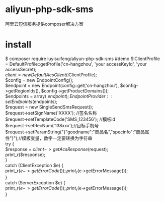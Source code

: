 # aliyun-php-sdk-sms
阿里云短信服务提供composer解决方案
# install
$ composer require luyisuifeng/aliyun-php-sdk-sms
#demo
$iClientProfile = DefaultProfile::getProfile('cn-hangzhou', 'your accessKeyId', 'your accessSecret);  
$client = new DefaultAcsClient($iClientProfile);  
$config = new EndpointConfig();  
$endpoint = new Endpoint(config::get('cn-hangzhou'), $config->getRegionIds(), $config->getProductDomains());  
$endpoints = array( $endpoint );  
EndpointProvider::setEndpoints($endpoints);  
$request = new SingleSendSmsRequest();  
$request->setSignName('XXXX');  //签名名称  
$request->setTemplateCode('SMS_123456');  //模板id  
$request->setRecNum('138xxx');//目标手机号  
$request->setParamString("{\"goodname\":\"商品名\",\"specinfo\":\"商品属性\"}");//模板变量，数字一定要转换为字符串  
try {  
    $response = $client->getAcsResponse($request);  
    print_r($response);  
}  
catch (ClientException  $e) {  
    print_r($e->getErrorCode());  
    print_r($e->getErrorMessage());  
}  
catch (ServerException  $e) {  
    print_r($e->getErrorCode());  
    print_r($e->getErrorMessage());  
}
